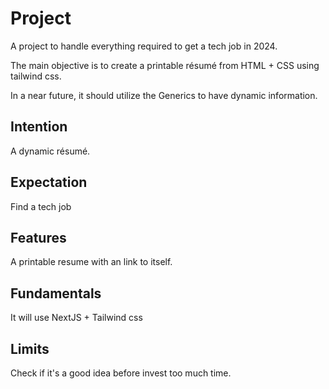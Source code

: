 # Project

A project to handle everything required to get a tech job in 2024.

The main objective is to create a printable résumé from HTML + CSS using tailwind css.

In a near future, it should utilize the Generics to have dynamic information.

## Intention

A dynamic résumé.

## Expectation

Find a tech job

## Features

A printable resume with an link to itself.

## Fundamentals

It will use NextJS + Tailwind css

## Limits

Check if it's a good idea before invest too much time.
